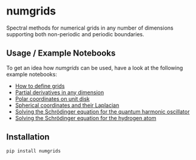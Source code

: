 # numgrids

Spectral methods for numerical grids in any number of dimensions supporting both non-periodic and periodic boundaries.

## Usage / Example Notebooks

To get an idea how *numgrids* can be used, have a look at the following example notebooks:

- [How to define grids](examples/how-to-define-grids.ipynb)
- [Partial derivatives in any dimension](examples/partial-derivatives.ipynb)
- [Polar coordinates on unit disk](examples/polar-cooordinates-on-unit-disk.ipynb)
- [Spherical coordinates and their Laplacian](TODO)
- [Solving the Schrödinger equation for the quantum harmonic oscillator](examples/quantum-harmonic-oscillator.ipynb)
- [Solving the Schrödinger equation for the hydrogen atom](TODO)


## Installation

```shell
pip install numgrids
```
